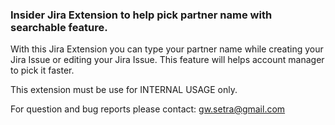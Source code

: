 ### Insider Jira Extension to help pick partner name with searchable feature.

With this Jira Extension you can type your partner name while creating your Jira Issue or editing your Jira Issue. This feature will helps account manager to pick it faster.

This extension must be use for INTERNAL USAGE only.

For question and bug reports please contact:
gw.setra@gmail.com
